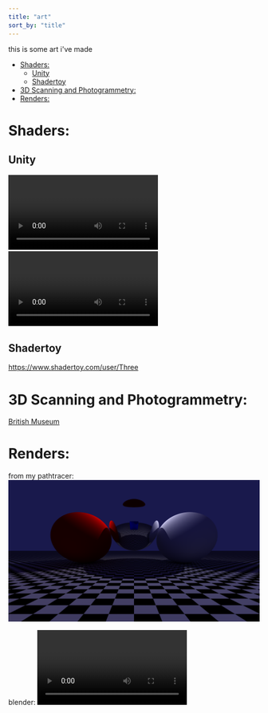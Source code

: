 ```yaml
---
title: "art"
sort_by: "title"
---
```


this is some art i've made

- [Shaders:](#shaders)
  - [Unity](#unity)
  - [Shadertoy](#shadertoy)
- [3D Scanning and Photogrammetry:](#3d-scanning-and-photogrammetry)
- [Renders:](#renders)

# Shaders:

## Unity

<video controls>
<source src="/misc/media/2022-01-26_23-08-03-reencoded.mp4">
</video>
<video controls>
<source src="/misc/media/2022-01-26_23-08-20-reencoded.mp4">
</video>

## Shadertoy
<https://www.shadertoy.com/user/Three>

# 3D Scanning and Photogrammetry:

[British Museum](/blog/piracy-at-the-british-museum.md)

# Renders:

from my pathtracer:
![render](https://github.com/float3/pathtracer/blob/master/renders/scene.png?raw=true)

blender:
<video controls>
<source src="/misc/media/render.mp4">
</video>
